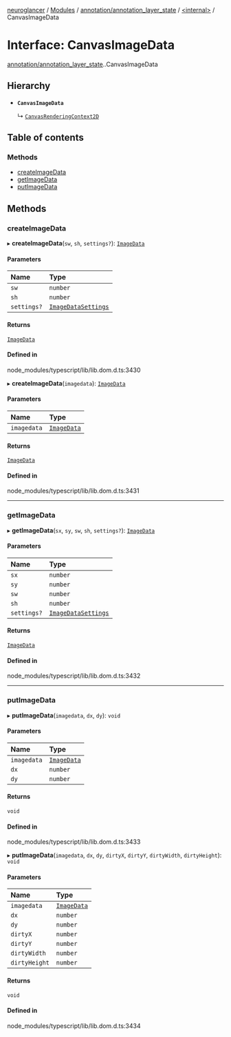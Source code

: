 [neuroglancer](../README.md) / [Modules](../modules.md) / [annotation/annotation\_layer\_state](../modules/annotation_annotation_layer_state.md) / [<internal\>](../modules/annotation_annotation_layer_state._internal_.md) / CanvasImageData

# Interface: CanvasImageData

[annotation/annotation_layer_state](../modules/annotation_annotation_layer_state.md).[<internal>](../modules/annotation_annotation_layer_state._internal_.md).CanvasImageData

## Hierarchy

- **`CanvasImageData`**

  ↳ [`CanvasRenderingContext2D`](annotation_annotation_layer_state._internal_.CanvasRenderingContext2D.md)

## Table of contents

### Methods

- [createImageData](annotation_annotation_layer_state._internal_.CanvasImageData.md#createimagedata)
- [getImageData](annotation_annotation_layer_state._internal_.CanvasImageData.md#getimagedata)
- [putImageData](annotation_annotation_layer_state._internal_.CanvasImageData.md#putimagedata)

## Methods

### createImageData

▸ **createImageData**(`sw`, `sh`, `settings?`): [`ImageData`](../modules/annotation_annotation_layer_state._internal_.md#imagedata)

#### Parameters

| Name | Type |
| :------ | :------ |
| `sw` | `number` |
| `sh` | `number` |
| `settings?` | [`ImageDataSettings`](annotation_annotation_layer_state._internal_.ImageDataSettings.md) |

#### Returns

[`ImageData`](../modules/annotation_annotation_layer_state._internal_.md#imagedata)

#### Defined in

node_modules/typescript/lib/lib.dom.d.ts:3430

▸ **createImageData**(`imagedata`): [`ImageData`](../modules/annotation_annotation_layer_state._internal_.md#imagedata)

#### Parameters

| Name | Type |
| :------ | :------ |
| `imagedata` | [`ImageData`](../modules/annotation_annotation_layer_state._internal_.md#imagedata) |

#### Returns

[`ImageData`](../modules/annotation_annotation_layer_state._internal_.md#imagedata)

#### Defined in

node_modules/typescript/lib/lib.dom.d.ts:3431

___

### getImageData

▸ **getImageData**(`sx`, `sy`, `sw`, `sh`, `settings?`): [`ImageData`](../modules/annotation_annotation_layer_state._internal_.md#imagedata)

#### Parameters

| Name | Type |
| :------ | :------ |
| `sx` | `number` |
| `sy` | `number` |
| `sw` | `number` |
| `sh` | `number` |
| `settings?` | [`ImageDataSettings`](annotation_annotation_layer_state._internal_.ImageDataSettings.md) |

#### Returns

[`ImageData`](../modules/annotation_annotation_layer_state._internal_.md#imagedata)

#### Defined in

node_modules/typescript/lib/lib.dom.d.ts:3432

___

### putImageData

▸ **putImageData**(`imagedata`, `dx`, `dy`): `void`

#### Parameters

| Name | Type |
| :------ | :------ |
| `imagedata` | [`ImageData`](../modules/annotation_annotation_layer_state._internal_.md#imagedata) |
| `dx` | `number` |
| `dy` | `number` |

#### Returns

`void`

#### Defined in

node_modules/typescript/lib/lib.dom.d.ts:3433

▸ **putImageData**(`imagedata`, `dx`, `dy`, `dirtyX`, `dirtyY`, `dirtyWidth`, `dirtyHeight`): `void`

#### Parameters

| Name | Type |
| :------ | :------ |
| `imagedata` | [`ImageData`](../modules/annotation_annotation_layer_state._internal_.md#imagedata) |
| `dx` | `number` |
| `dy` | `number` |
| `dirtyX` | `number` |
| `dirtyY` | `number` |
| `dirtyWidth` | `number` |
| `dirtyHeight` | `number` |

#### Returns

`void`

#### Defined in

node_modules/typescript/lib/lib.dom.d.ts:3434
